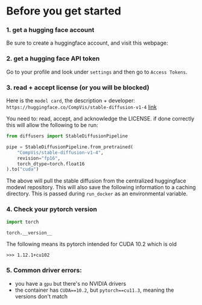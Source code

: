 # Before you get started


### 1. get a hugging face account

Be sure to create a huggingface account, and visit this webpage:

### 2. get a hugging face API token

Go to your profile and look under `settings` and then go to `Access Tokens`.


### 3. read + accept license (or you will be blocked)

Here is the `model card`, the description + developer: `https://huggingface.co/CompVis/stable-diffusion-v1-4` [link](https://huggingface.co/CompVis/stable-diffusion-v1-4)

You need to: read, accept, and acknowledge the LICENSE. if done correctly this will allow the following to be run:

```python
from diffusers import StableDiffusionPipeline

pipe = StableDiffusionPipeline.from_pretrained(
    "CompVis/stable-diffusion-v1-4",
    revision="fp16",
    torch_dtype=torch.float16
).to("cuda")
```

The above will pull the stable diffusion from the centralized huggingface modewl repository. This will also save the following information to a caching directory. This is passed during `run_docker` as an environmental variable.


### 4. Check your pytorch version

```python
import torch

torch.__version__
```

The following means its pytorch intended for CUDA 10.2 which is old
```
>>> 1.12.1+cu102
```

### 5. Common driver errors:

- you have a `gpu` but there's no NVIDIA drivers
- the container has `CUDA==10.2`, but `pytorch==cu11.3`, meaning the versions don't match

